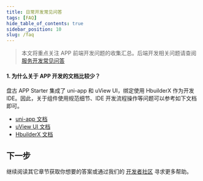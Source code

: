 ```yaml
---
title: 日常开发常见问答
tags: [FAQ]
hide_table_of_contents: true
sidebar_position: 10
slug: /faq
---
```

<head>
  <title>常见问答 | 盘古 APP Starter</title>
</head>

> 本文将重点关注 APP 前端开发问题的收集汇总。后端开发相关问题请查阅 [服务开发常见问答](/docs/faq-service)

#### 1. 为什么关于 APP 开发的文档比较少？
盘古 APP Starter 集成了 uni-app 和 uView UI，绑定使用 HbuilderX 作为开发 IDE。因此，关于组件使用规范细节、IDE 开发流程操作等问题可以参考如下文档即可。
- [uni-app 文档](https://uniapp.dcloud.net.cn)
- [uView UI 文档](https://www.uviewui.com/components/intro.html)
- [HbuilderX 文档](https://hx.dcloud.net.cn)

## 下一步
继续阅读其它章节获取你想要的答案或通过我们的 [开发者社区](/community) 寻求更多帮助。